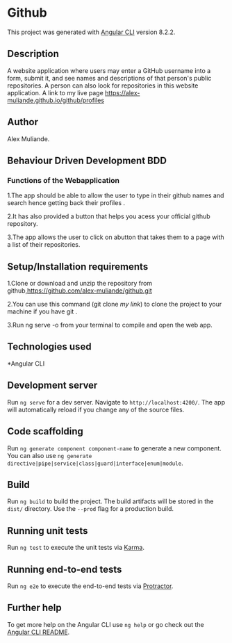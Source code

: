 # Github

This project was generated with [Angular CLI](https://github.com/angular/angular-cli) version 8.2.2.

## Description
A website application where users may enter a GitHub username into a form, submit it, and see names and descriptions of that person's public repositories. A person can also look for repositories in this website application.
A link to my live page https://alex-muliande.github.io/github/profiles

## Author
Alex Muliande.
## Behaviour Driven Development BDD 
### Functions of the Webapplication
1.The app should be able to allow the user to type in their github names and search hence getting back their profiles .

2.It has also provided a button that helps you acess your official github repository.

3.The app allows the user to click on abutton that takes them to a page with a list of their repositories.


## Setup/Installation requirements
1.Clone or download and unzip the repository from github,https://github.com/alex-muliande/github.git

2.You can use this command (git clone *my link*) to clone the project to your machine if you have git .

3.Run ng serve -o from your terminal to compile and open the web app.

## Technologies used
*Angular CLI

## Development server

Run `ng serve` for a dev server. Navigate to `http://localhost:4200/`. The app will automatically reload if you change any of the source files.

## Code scaffolding

Run `ng generate component component-name` to generate a new component. You can also use `ng generate directive|pipe|service|class|guard|interface|enum|module`.

## Build

Run `ng build` to build the project. The build artifacts will be stored in the `dist/` directory. Use the `--prod` flag for a production build.

## Running unit tests

Run `ng test` to execute the unit tests via [Karma](https://karma-runner.github.io).

## Running end-to-end tests

Run `ng e2e` to execute the end-to-end tests via [Protractor](http://www.protractortest.org/).

## Further help

To get more help on the Angular CLI use `ng help` or go check out the [Angular CLI README](https://github.com/angular/angular-cli/blob/master/README.md).
